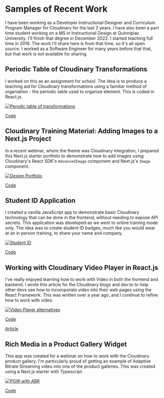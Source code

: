 # Samples of Recent Work

I have been working as a Developer Instructional Designer and Curriculum Program Manager for Cloudinary for the last 3 years.  I have also been a part time student working on a MS in Instructional Design at Quinnipiac University.  I'll finish that degree in December 2022.  I started teaching full time in 2016.  The work I'll share here is from that time, so it's all open source.  I worked as a Software Engineer for many years before that that, but that work is not available for sharing.

## Periodic Table of Cloudinary Transformations

I worked on this as an assignment for school.  The idea is to produce a teaching aid for Cloudinary transformations using a familiar method of organiation - the periodic table used to organize element. This is coded in React.js.


[![Perodic table of transformations](https://res.cloudinary.com/picturecloud7/image/upload/w_700,h_400,g_auto,c_fill/q_auto/f_auto/periodic-transform.png)](https://www.beckypeltz.me/cld-periodic-table/)

[Code](https://github.com/rebeccapeltz/cld-periodic-table)

## Cloudinary Training Material: Adding Images to a Next.js Project

In a recent webinar, where the theme was Cloudinary integration,  I prepared this Next.js starter portfolio to demonstrate how to add images using Cloudinary's React SDK's `AdvancedImage` component and Next.js's `Image` component.

[![Design Portfolio](https://res.cloudinary.com/picturecloud7/image/upload/v1656102733/design-portfolio.png)](https://cld-next-portfolio.vercel.app/) 

[Code](https://github.com/rebeccapeltz/cld-next-portfolio)

## Student ID Application

I created a vanilla JavaScript app to demonstrate basic Cloudinary technology that can be done in the frontend, without needing to expose API secrets.  This application was developed as we went to online training mode only.  The idea was to create student ID badges, much like you would wear at an in person training, to share your name and company.

[![Student ID](https://res.cloudinary.com/picturecloud7/image/upload/w_800,h_400,g_auto,c_fill/q_auto/f_auto/studentid.png)](https://www.beckypeltz.me/student-id/index.html?cn=picturecloud7&title=Sample&date=July%202021&badge=july) 

[Code](https://github.com/rebeccapeltz/student-id)

## Working with Cloudinary Video Player in React.js

I've really enjoyed learning how to work with Video in both the frontend and backend.  I wrote this article for the Cloudinary blogs and dev.to to help other devs see how to incoroporate video into their web pages using the React Framework.  This was written over a year ago, and I continue to refine how to work with video.


[![Video Player alternatives](https://res.cloudinary.com/picturecloud7/image/upload/w_800,h_400,g_auto,c_fill/q_auto/f_auto/5ways.png)](https://amazing-khorana-ae17ab.netlify.app/) 

[Code](https://github.com/rebeccapeltz/react-video-player-alternatives)

[Article](https://dev.to/rebeccapeltz/five-ways-for-integrating-the-cloudinary-video-player-into-react-applications-2kcb)

## Rich Media in a Product Gallery Widget

This app was created for a webinar on how to work with the Cloudinary product gallery.  I'm particularly proud of getting an example of Adaptive Bitrate Streaming video into one of the product galleries.  This was created using a Next.js starter with Typescript. 

[![PGW with ABR](https://res.cloudinary.com/picturecloud7/image/upload/w_800,h_400,g_auto,c_fill/q_auto/f_auto/pgw-abr.png)](https://cld-product-gallery-nextjs.vercel.app/posts/5sports) 

[Code](https://github.com/cloudinary-training/cld-product-gallery-nextjs)

